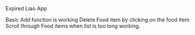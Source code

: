 Expired Liao App

Basic Add function is working
Delete Food item by clicking on the food item
Scroll through Food items when list is too long working.
